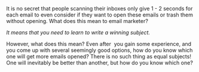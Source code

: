 It is no secret that people scanning their inboxes only give 1 - 2 seconds
for each email to even consider if they want to open these
emails or trash them without opening. What does this mean to email
marketer?

*It means that you need to learn to write a winning subject.*

However, what does this mean? Even after  you gain some experience, and
you come up with several seemingly good options, how do you know which
one will get more emails opened? There is no such thing as equal
subjects! One will inevitably be better than another, but how do you
know which one?

